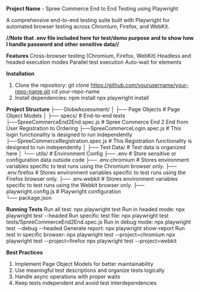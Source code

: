 **Project Name** - Spree Commerce End to End Testing using Playwright

A comprehensive end-to-end testing suite built with Playwright for automated browser testing across Chromium, Firefox, and WebKit.

**//Note that .env file included here for test/demo purpose and to show how I handle password and other sensitive data//**

 **Features**
Cross-browser testing (Chromium, Firefox, WebKit)
Headless and headed execution modes
Parallel test execution
Auto-wait for elements

**Installation**
1. Clone the repository:
    git clone https://github.com/yourusername/your-repo-name.git
    cd your-repo-name
2. Install dependencies:
    npm install
    npx playwright install

**Project Structure** 
├── GlobeAssessment/
│   ├── Page Objects                         # Page Object Models
│   ├── specs/                               # End-to-end tests
        ├──SpreeCommerceEnd2End.spec.js      # Spree Commerce End 2 End from User Registration to Ordering
        ├──SpreeCommerceLogin.spec.js        # This login functionality is designed to run independently
        ├──SpreeCommerceRegistration.spec.js # This Registration functionality is designed to run independently
│   ├── Test Data/                           # Test data is organized here
│   └── utils/                               # Environment Config
├── .env                                     # Store sensitive or configuration data outside code
├── .env.chromium                            # Stores environment variables specific to test runs using the Chromium browser only.
├── .env.firefox                             # Stores environment variables specific to test runs using the Firefox browser only.
├── .env.webkit                              # Stores environment variables specific to test runs using the Webkit browser only.
├── playwright.config.js                     # Playwright configuration            
└── package.json

**Running Tests**
Run all test: npx playwright test
Run in headed mode: npx playwright test --headed
Run specific test file: npx playwright test tests/SpreeCommerceEnd2End.spec.js
Run in debug mode: npx playwright test --debug --headed
Generate report: npx playwright show-report
Run test in specific browser: 
  npx playwright test --project=chromium
  npx playwright test --project=firefox
  npx playwright test --project=webkit

**Best Practices**
1. Implement Page Object Models for better maintainability
2. Use meaningful test descriptions and organize tests logically
3. Handle async operations with proper waits
4. Keep tests independent and avoid test interdependencies
